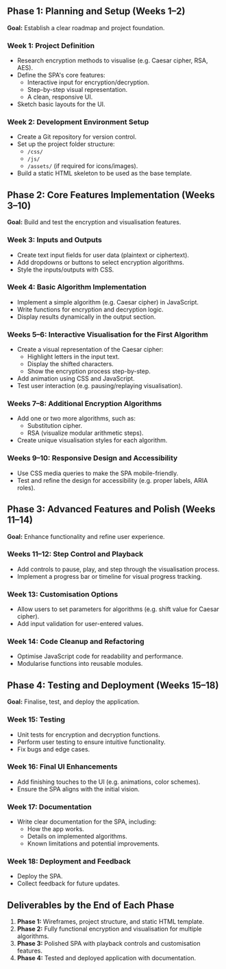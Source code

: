 ## Phase 1: Planning and Setup (Weeks 1–2)
**Goal:** Establish a clear roadmap and project foundation.

### Week 1: Project Definition
* Research encryption methods to visualise (e.g. Caesar cipher, RSA, AES).
* Define the SPA's core features:
  * Interactive input for encryption/decryption.
  * Step-by-step visual representation.
  * A clean, responsive UI.
* Sketch basic layouts for the UI.

### Week 2: Development Environment Setup
* Create a Git repository for version control.
* Set up the project folder structure:
  * `/css/`
  * `/js/`
  * `/assets/` (if required for icons/images).
* Build a static HTML skeleton to be used as the base template.

## Phase 2: Core Features Implementation (Weeks 3–10)
**Goal:** Build and test the encryption and visualisation features.

### Week 3: Inputs and Outputs
* Create text input fields for user data (plaintext or ciphertext).
* Add dropdowns or buttons to select encryption algorithms.
* Style the inputs/outputs with CSS.

### Week 4: Basic Algorithm Implementation
* Implement a simple algorithm (e.g. Caesar cipher) in JavaScript.
* Write functions for encryption and decryption logic.
* Display results dynamically in the output section.

### Weeks 5–6: Interactive Visualisation for the First Algorithm
* Create a visual representation of the Caesar cipher:
  * Highlight letters in the input text.
  * Display the shifted characters.
  * Show the encryption process step-by-step.
* Add animation using CSS and JavaScript.
* Test user interaction (e.g. pausing/replaying visualisation).

### Weeks 7–8: Additional Encryption Algorithms
* Add one or two more algorithms, such as:
  * Substitution cipher.
  * RSA (visualize modular arithmetic steps).
* Create unique visualisation styles for each algorithm.

### Weeks 9–10: Responsive Design and Accessibility
* Use CSS media queries to make the SPA mobile-friendly.
* Test and refine the design for accessibility (e.g. proper labels, ARIA roles).

## Phase 3: Advanced Features and Polish (Weeks 11–14)
**Goal:** Enhance functionality and refine user experience.

### Weeks 11–12: Step Control and Playback
* Add controls to pause, play, and step through the visualisation process.
* Implement a progress bar or timeline for visual progress tracking.

### Week 13: Customisation Options
* Allow users to set parameters for algorithms (e.g. shift value for Caesar cipher).
* Add input validation for user-entered values.
  
### Week 14: Code Cleanup and Refactoring
* Optimise JavaScript code for readability and performance.
* Modularise functions into reusable modules.

## Phase 4: Testing and Deployment (Weeks 15–18)
**Goal:** Finalise, test, and deploy the application.

### Week 15: Testing
* Unit tests for encryption and decryption functions.
* Perform user testing to ensure intuitive functionality.
* Fix bugs and edge cases.

### Week 16: Final UI Enhancements
* Add finishing touches to the UI (e.g. animations, color schemes).
* Ensure the SPA aligns with the initial vision.

### Week 17: Documentation
* Write clear documentation for the SPA, including:
  * How the app works.
  * Details on implemented algorithms.
  * Known limitations and potential improvements.
    
### Week 18: Deployment and Feedback
* Deploy the SPA.
* Collect feedback for future updates.
  
## Deliverables by the End of Each Phase
1. **Phase 1:** Wireframes, project structure, and static HTML template.
2. **Phase 2:** Fully functional encryption and visualisation for multiple algorithms.
3. **Phase 3:** Polished SPA with playback controls and customisation features.
4. **Phase 4:** Tested and deployed application with documentation.
